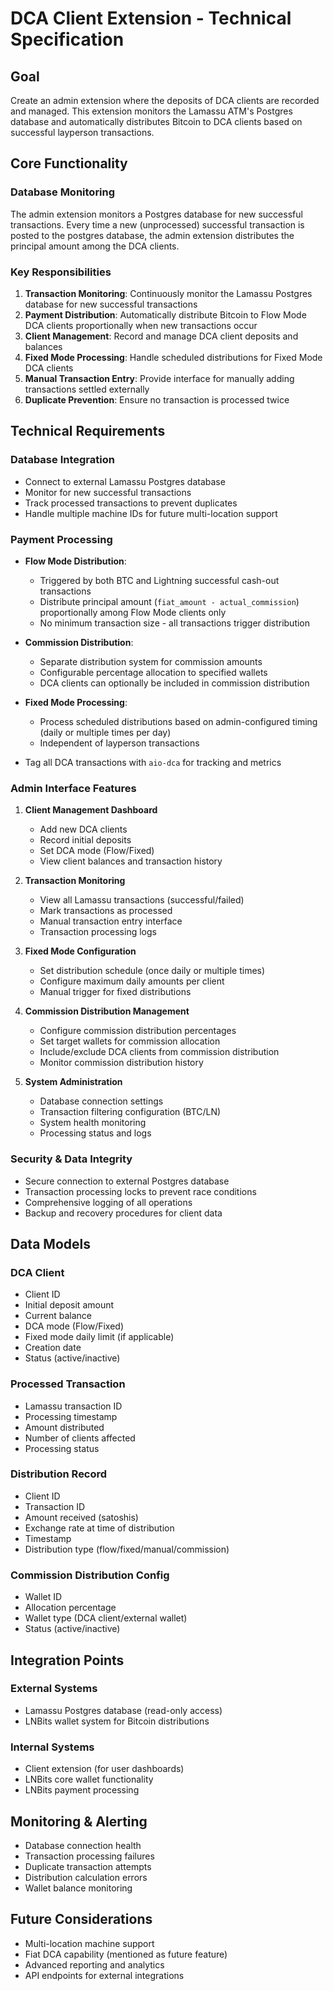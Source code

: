 # DCA Client Extension - Technical Specification

## Goal

Create an admin extension where the deposits of DCA clients are recorded and managed. This extension monitors the Lamassu ATM's Postgres database and automatically distributes Bitcoin to DCA clients based on successful layperson transactions.

## Core Functionality

### Database Monitoring

The admin extension monitors a Postgres database for new successful transactions. Every time a new (unprocessed) successful transaction is posted to the postgres database, the admin extension distributes the principal amount among the DCA clients.

### Key Responsibilities

1. **Transaction Monitoring**: Continuously monitor the Lamassu Postgres database for new successful transactions
2. **Payment Distribution**: Automatically distribute Bitcoin to Flow Mode DCA clients proportionally when new transactions occur
3. **Client Management**: Record and manage DCA client deposits and balances
4. **Fixed Mode Processing**: Handle scheduled distributions for Fixed Mode DCA clients
5. **Manual Transaction Entry**: Provide interface for manually adding transactions settled externally
6. **Duplicate Prevention**: Ensure no transaction is processed twice

## Technical Requirements

### Database Integration

- Connect to external Lamassu Postgres database
- Monitor for new successful transactions
- Track processed transactions to prevent duplicates
- Handle multiple machine IDs for future multi-location support

### Payment Processing

- **Flow Mode Distribution**: 
  - Triggered by both BTC and Lightning successful cash-out transactions
  - Distribute principal amount (`fiat_amount - actual_commission`) proportionally among Flow Mode clients only
  - No minimum transaction size - all transactions trigger distribution
  
- **Commission Distribution**: 
  - Separate distribution system for commission amounts
  - Configurable percentage allocation to specified wallets
  - DCA clients can optionally be included in commission distribution
  
- **Fixed Mode Processing**: 
  - Process scheduled distributions based on admin-configured timing (daily or multiple times per day)
  - Independent of layperson transactions
  
- Tag all DCA transactions with `aio-dca` for tracking and metrics

### Admin Interface Features

1. **Client Management Dashboard**
   - Add new DCA clients
   - Record initial deposits
   - Set DCA mode (Flow/Fixed)
   - View client balances and transaction history

2. **Transaction Monitoring**
   - View all Lamassu transactions (successful/failed)
   - Mark transactions as processed
   - Manual transaction entry interface
   - Transaction processing logs

3. **Fixed Mode Configuration**
   - Set distribution schedule (once daily or multiple times)
   - Configure maximum daily amounts per client
   - Manual trigger for fixed distributions

4. **Commission Distribution Management**
   - Configure commission distribution percentages
   - Set target wallets for commission allocation
   - Include/exclude DCA clients from commission distribution
   - Monitor commission distribution history

5. **System Administration**
   - Database connection settings
   - Transaction filtering configuration (BTC/LN)
   - System health monitoring
   - Processing status and logs

### Security & Data Integrity

- Secure connection to external Postgres database
- Transaction processing locks to prevent race conditions
- Comprehensive logging of all operations
- Backup and recovery procedures for client data

## Data Models

### DCA Client
- Client ID
- Initial deposit amount
- Current balance
- DCA mode (Flow/Fixed)
- Fixed mode daily limit (if applicable)
- Creation date
- Status (active/inactive)

### Processed Transaction
- Lamassu transaction ID
- Processing timestamp
- Amount distributed
- Number of clients affected
- Processing status

### Distribution Record
- Client ID
- Transaction ID
- Amount received (satoshis)
- Exchange rate at time of distribution
- Timestamp
- Distribution type (flow/fixed/manual/commission)

### Commission Distribution Config
- Wallet ID
- Allocation percentage
- Wallet type (DCA client/external wallet)
- Status (active/inactive)

## Integration Points

### External Systems
- Lamassu Postgres database (read-only access)
- LNBits wallet system for Bitcoin distributions

### Internal Systems
- Client extension (for user dashboards)
- LNBits core wallet functionality
- LNBits payment processing

## Monitoring & Alerting

- Database connection health
- Transaction processing failures
- Duplicate transaction attempts
- Distribution calculation errors
- Wallet balance monitoring

## Future Considerations

- Multi-location machine support
- Fiat DCA capability (mentioned as future feature)
- Advanced reporting and analytics
- API endpoints for external integrations 